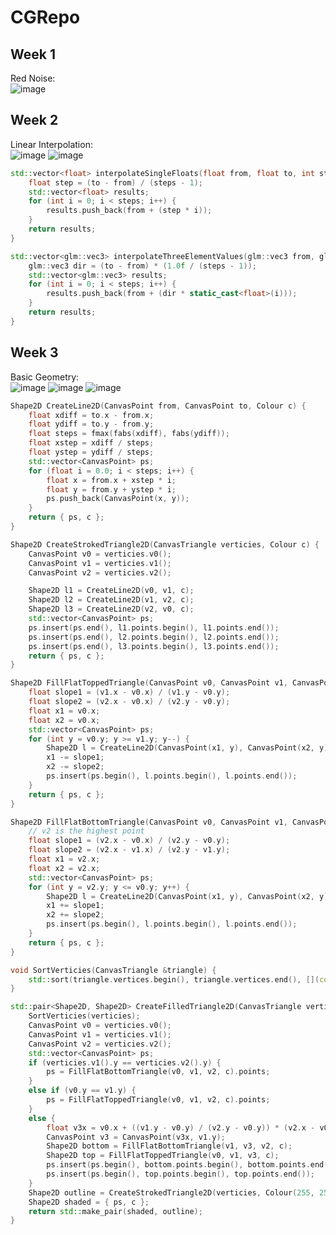# CGRepo
## Week 1 ##
Red Noise:  
![image](https://github.com/LucaUoB/CGRepo/assets/63655147/bd99a178-14cb-4f3f-9bc5-5454b463dcca)

## Week 2 ##
Linear Interpolation:  
![image](https://github.com/LucaUoB/CGRepo/assets/63655147/e751f148-f84a-42df-b1b4-aa32e1202ae7)
![image](https://github.com/LucaUoB/CGRepo/assets/63655147/3545f8f5-0b8c-4494-a44f-0ff5d8a0e2c1)

```c++
std::vector<float> interpolateSingleFloats(float from, float to, int steps) {
	float step = (to - from) / (steps - 1); 
	std::vector<float> results;
	for (int i = 0; i < steps; i++) {
		results.push_back(from + (step * i));
	}
	return results;
}

std::vector<glm::vec3> interpolateThreeElementValues(glm::vec3 from, glm::vec3 to, int steps) {
	glm::vec3 dir = (to - from) * (1.0f / (steps - 1)); 
	std::vector<glm::vec3> results;
	for (int i = 0; i < steps; i++) {
		results.push_back(from + (dir * static_cast<float>(i)));
	}
	return results;
}
```
## Week 3 ##

Basic Geometry:  
![image](https://github.com/LucaUoB/CGRepo/assets/63655147/e0c8f5f0-e567-4f8d-a764-36c9ccff3007)
![image](https://github.com/LucaUoB/CGRepo/assets/63655147/2deaf150-a8b2-4a63-b618-ab05a14fe608)
![image](https://github.com/LucaUoB/CGRepo/assets/63655147/a1c35230-959f-4d59-8966-3c1164cf3efa)


```c++
Shape2D CreateLine2D(CanvasPoint from, CanvasPoint to, Colour c) {
	float xdiff = to.x - from.x;
	float ydiff = to.y - from.y;
	float steps = fmax(fabs(xdiff), fabs(ydiff));
	float xstep = xdiff / steps;
	float ystep = ydiff / steps;
	std::vector<CanvasPoint> ps;
	for (float i = 0.0; i < steps; i++) {
		float x = from.x + xstep * i;
		float y = from.y + ystep * i;
		ps.push_back(CanvasPoint(x, y));
	}
	return { ps, c };
}

Shape2D CreateStrokedTriangle2D(CanvasTriangle verticies, Colour c) {
	CanvasPoint v0 = verticies.v0();
	CanvasPoint v1 = verticies.v1();
	CanvasPoint v2 = verticies.v2();

	Shape2D l1 = CreateLine2D(v0, v1, c);
	Shape2D l2 = CreateLine2D(v1, v2, c);
	Shape2D l3 = CreateLine2D(v2, v0, c);
	std::vector<CanvasPoint> ps;
	ps.insert(ps.end(), l1.points.begin(), l1.points.end());
	ps.insert(ps.end(), l2.points.begin(), l2.points.end());
	ps.insert(ps.end(), l3.points.begin(), l3.points.end());
	return { ps, c };
}

Shape2D FillFlatToppedTriangle(CanvasPoint v0, CanvasPoint v1, CanvasPoint v2, Colour c) {
	float slope1 = (v1.x - v0.x) / (v1.y - v0.y);
	float slope2 = (v2.x - v0.x) / (v2.y - v0.y);
	float x1 = v0.x;
	float x2 = v0.x;
	std::vector<CanvasPoint> ps;
	for (int y = v0.y; y >= v1.y; y--) {
		Shape2D l = CreateLine2D(CanvasPoint(x1, y), CanvasPoint(x2, y), Colour());
		x1 -= slope1;
		x2 -= slope2;
		ps.insert(ps.begin(), l.points.begin(), l.points.end());
	}
	return { ps, c };
}

Shape2D FillFlatBottomTriangle(CanvasPoint v0, CanvasPoint v1, CanvasPoint v2, Colour c) {
	// v2 is the highest point
	float slope1 = (v2.x - v0.x) / (v2.y - v0.y);
	float slope2 = (v2.x - v1.x) / (v2.y - v1.y);
	float x1 = v2.x;
	float x2 = v2.x;
	std::vector<CanvasPoint> ps;
	for (int y = v2.y; y <= v0.y; y++) {
		Shape2D l = CreateLine2D(CanvasPoint(x1, y), CanvasPoint(x2, y), Colour());
		x1 += slope1;
		x2 += slope2;
		ps.insert(ps.begin(), l.points.begin(), l.points.end());
	}
	return { ps, c };
}

void SortVerticies(CanvasTriangle &triangle) {
	std::sort(triangle.vertices.begin(), triangle.vertices.end(), [](const CanvasPoint a, const CanvasPoint b) { return a.y > b.y; } );
}

std::pair<Shape2D, Shape2D> CreateFilledTriangle2D(CanvasTriangle verticies, Colour c) {
	SortVerticies(verticies);
	CanvasPoint v0 = verticies.v0();
	CanvasPoint v1 = verticies.v1();
	CanvasPoint v2 = verticies.v2();
	std::vector<CanvasPoint> ps;
	if (verticies.v1().y == verticies.v2().y) {
		ps = FillFlatBottomTriangle(v0, v1, v2, c).points;
	} 
	else if (v0.y == v1.y) {
		ps = FillFlatToppedTriangle(v0, v1, v2, c).points;
	} 
	else {
		float v3x = v0.x + ((v1.y - v0.y) / (v2.y - v0.y)) * (v2.x - v0.x);
		CanvasPoint v3 = CanvasPoint(v3x, v1.y);
		Shape2D bottom = FillFlatBottomTriangle(v1, v3, v2, c);
		Shape2D top = FillFlatToppedTriangle(v0, v1, v3, c);
		ps.insert(ps.begin(), bottom.points.begin(), bottom.points.end());
		ps.insert(ps.begin(), top.points.begin(), top.points.end());
	}
	Shape2D outline = CreateStrokedTriangle2D(verticies, Colour(255, 255, 255));
	Shape2D shaded = { ps, c };
	return std::make_pair(shaded, outline);
}
```
